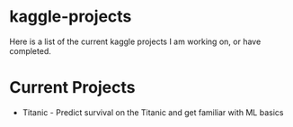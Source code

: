 # kaggle-projects
Here is a list of the current kaggle projects I am working on, or have completed.

# Current Projects
* Titanic - Predict survival on the Titanic and get familiar with ML basics
